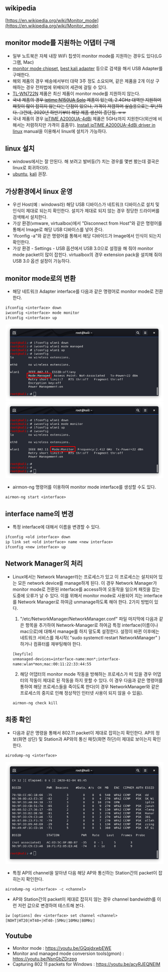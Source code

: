 ## wikipedia
[https://en.wikipedia.org/wiki/Monitor_mode](https://en.wikipedia.org/wiki/Monitor_mode)

## monitor mode를 지원하는 어댑터 구매  
* 일부 노트북은 자체 내장 WiFi 칩셋이 monitor mode를 지원하는 경우도 있다(LG그램, Mac)
* [monitor mode chipset](https://www.google.com/search?q=monitor+mode+chipset), [best kali adapter](https://www.google.com/search?q=best+kali+adapter) 등으로 검색을 해서 USB Adapter를 구매한다.
* 해외 제품의 경우 배송에서부터 대략 3주 정도 소요되며, 같은 제품을 2개 이상 구매하는 경우 전파법에 위배되어 세관에 걸릴 수 있다.
* [TL-WN722N](https://www.google.com/search?q=TL-WN722N) 제품은 최신 제품이 monitor mode를 지원하지 않는다.
* ~~국내 제품의 경우 [iptime N150UA Solo](https://www.google.com/search?q=iptime+N150UA+Solo) 제품이 있는데, 2.4GHz 대역만 지원하며 패킷이 많이 잡히지 않는다는 단점이 있으나, 가격이 저렴하며 실습용으로는 무난하다. 그런데, 2020년 하반기부터 해당 제품 생산이 중단됨. ㅠㅠ~~
* 국내 제품의 경우 [ipTIME A2000UA-4dBi](https://www.google.com/search?q=ipTIME+A2000UA-4dBi) 제품은 5GHz까지 지원한다(외산에 비해서는 저렴하지만 가격이 흠좀무). [Install ipTIME A2000UA-4dBi driver in linux](https://gilgil.gitlab.io/2020/11/27/1.html) manual을 이용해서 linux에 설치가 가능하다.


## linux 설치
* windows에서는 잘 안된다. 해 보려고 발버둥(?) 치는 경우를 몇번 봤는데 결국은 linux로 회귀하더라.
* [ubuntu](https://www.ubuntu.com/download/desktop), [kali](https://www.kali.org/downloads/) 권장.

## 가상환경에서 linux 운영
* 우선 Host(예 : windows라) 해당 USB 디바이스가 네트워크 디바이스로 설치 및 인식이 제대로 되는지 확인한다. 설치가 제대로 되지 않는 경우 정당한 드라이버를 검색해서 설치한다.
* 가상 환경(vmware, virtualbox)에서 "Disconnect from Host"와 같은 명령어를 통해서 Image로 해당 USB 디바이스를 넣어 준다.
* 'ifconfig -a"와 같은 명령어를 통해서 해당 디바이드가 Image에서 인식이 되는지 확인한다.
* 가상 환경 - Settings - USB 옵션에서 USB 3.0으로 설정을 해 줘야 monitor mode packet이 많이 잡힌다. virtualbox의 경우 extension pack을 설치해 줘야 USB 3.0 옵션 설정이 가능하다.

## monitor mode로의 변환
* 해당 네트워크 Adapter interface를 다음과 같은 명령어로 monitor mode로 전환한다.
```
ifconfig <interface> down
iwconfig <interface> mode monitor
ifconfig <interface> up
```
![managed-mode-sc.png](managed-mode-sc.png)  
![monitor-mode-sc.png](monitor-mode-sc.png)  

* airmon-ng 명령어를 이용하여 monitor mode interface를 생성할 수도 있다.
```
airmon-ng start <interface>
```

## interface name의 변경
* 특정 interface에 대해서 이름을 변경할 수 있다.
```
ifconfig <old interface> down
ip link set <old interface> name <new interface>
ifconfig <new interface> up
```

## Network Manager의 처리
* Linux에서는 Network Manager라는 프로세스가 있고 이 프로세스는 설치되어 있는 모든 network device를 manage하게 된다. 이 경우 Network Manager가 monitor mode로 전환된 interface를 access하여 오동작을 일으켜 패킷을 잡는 도중에 오류가 날 수 있다. 이를 위해서 monitor mode로 사용되어 지는 interface를 Network Manager로 하여금 unmanage하도록 해야 한다. 2가지 방법이 있다.

  1. "/etc/NetworkManager/NetworkManager.conf" 파일 마지막에 다음과 같은 항목을 추가하여 Network-Manager로 하여금 특정 interface(이름이나 mac으로)에 대해서 manage를 하지 말도록 설정한다. 설정이 바뀐 이후에는 네트워크 서비스를 재시작( "sudo systemctl restart NetworkManager" )하거나 컴퓨터를 재부팅해야 한다.
  ```
  [keyfile]
  unmanaged-devices=interface-name:mon*;interface-name:wlan*mon;mac:00:11:22:33:44:55
  ```

  2. 해당 어댑터의 monitor mode 작동을 방해하는 프로세스가 떠 있을 경우 어댑터의 작동이 제대로 된 작동을 하지 못할 수 있다. 이 경우 다음과 같은 명령어를 통하여 해당 프로세스들을 죽이도록 한다(이 경우 NetworkManager와 같은 프로세스의 중지로 인해 정상적인 인터넷 사용이 되지 않을 수 있음).
  ```
  airmon-ng check kill
  ```

## 최종 확인
* 다음과 같은 명령을 통해서 802.11 packet이 제대로 잡히는지 확인한다. AP의 정보(화면 상단) 및 Station과 AP와의 통신 패킷(화면 하단)이 제대로 보이는지 확인한다.
```
airodump-ng <interface>
```

![airodump-ng-sc.png](airodump-ng-sc.png)  

* 특정 AP의 channel을 알아낸 다음 해당 AP와 통신하는 Station간의 packet이 잡히는지 확인한다.
```
airodump-ng <interface> -c <channel>
```

* AP와 Station간의 packet이 제대로 잡히지 않는 경우 channel bandwidth를 이런 저런 값으로 변경하여 테스트해 본다.
```
iw [options] dev <interface> set channel <channel> [NOHT|HT20|HT40+|HT40-|5MHz|10MHz|80MHz]
```

## Youtube
* Monitor mode : https://youtu.be/GQqjdxwbEWE  
* Monitor and managed mode conversion tools(gmon) : https://youtu.be/NsnGbZDrzpg
* Capturing 802 11 packets for Windows : https://youtu.be/acyRJEQNElM